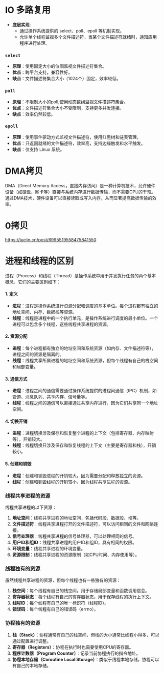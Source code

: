 # IO 多路复用

- **底层实现**:
  - 通过操作系统提供的 select、poll、epoll 等机制实现。
  - 允许单个线程监视多个文件描述符，当某个文件描述符就绪时，通知应用程序进行处理。

### `select`

- **原理**：使用固定大小的位图监视文件描述符集合。
- **优点**：跨平台支持，兼容性好。
- **缺点**：文件描述符集合大小（1024个）固定，效率较低。

### `poll`

- **原理**：不限制大小的poll,使用动态数组监视文件描述符集合。
- **优点**：文件描述符集合大小不受限制，支持更多并发连接。
- **缺点**：效率仍然较低。

### `epoll`

- **原理**：使用事件驱动方式监视文件描述符，使用红黑树和链表管理。
- **优点**：只返回就绪的文件描述符，效率高，支持边缘触发和水平触发。
- **缺点**：仅支持 Linux 系统。

# DMA拷贝

DMA（Direct Memory Access，直接内存访问）是一种计算机技术，允许硬件设备（如硬盘、网卡等）直接与系统内存进行数据传输，而不需要CPU的干预。通过DMA技术，硬件设备可以直接读取或写入内存，从而显著提高数据传输的效率。

# 0拷贝

https://juejin.cn/post/6995519558475841550

# 进程和线程的区别

进程（Process）和线程（Thread）是操作系统中用于并发执行任务的两个基本概念，它们的主要区别如下：

#### 1. 定义

- **进程**：进程是操作系统进行资源分配和调度的基本单位。每个进程都有独立的地址空间、内存、数据栈等资源。
- **线程**：线程是进程中的一个执行单元，是操作系统进行调度的最小单位。一个进程可以包含多个线程，这些线程共享进程的资源。

#### 2. 资源分配

- **进程**：每个进程都有独立的地址空间和系统资源（如内存、文件描述符等），进程之间的资源是隔离的。
- **线程**：线程共享所属进程的地址空间和系统资源，但每个线程有自己的栈空间和局部变量。

#### 3. 通信方式

- **进程**：进程之间的通信需要通过操作系统提供的进程间通信（IPC）机制，如管道、消息队列、共享内存、信号量等。
- **线程**：线程之间的通信可以直接通过共享内存进行，因为它们共享同一个地址空间。

#### 4. 切换开销

- **进程**：进程切换涉及保存和恢复整个进程的上下文（包括寄存器、内存映射等），开销较大。
- **线程**：线程切换只涉及保存和恢复线程的上下文（主要是寄存器和栈），开销较小。

#### 5. 创建和销毁

- **进程**：创建和销毁进程的开销较大，因为需要分配和释放独立的资源。
- **线程**：创建和销毁线程的开销较小，因为线程共享进程的资源。

### 线程共享进程的资源

线程共享进程的以下资源：

1. **地址空间**：线程共享进程的地址空间，包括代码段、数据段、堆等。
2. **文件描述符**：线程共享进程打开的文件描述符，可以访问相同的文件和网络连接。
3. **信号处理器**：线程共享进程的信号处理器，可以处理相同的信号。
4. **用户ID和组ID**：线程共享进程的用户ID和组ID，具有相同的权限。
5. **环境变量**：线程共享进程的环境变量。
6. **资源限制**：线程共享进程的资源限制（如CPU时间、内存使用等）。

### 线程独有的资源

虽然线程共享进程的资源，但每个线程也有一些独有的资源：

1. **栈空间**：每个线程有自己的栈空间，用于存储局部变量和函数调用信息。
2. **寄存器状态**：每个线程有自己的寄存器状态，用于保存线程的执行上下文。
3. **线程ID**：每个线程有自己的唯一标识符（线程ID）。
4. **错误码**：每个线程有自己的错误码（errno）。

### 协程独有的资源

1. **栈（Stack）**：协程通常有自己的栈空间，但栈的大小通常比线程小得多，可以通过配置进行调整。
2. **寄存器（Registers）**：协程在执行时也需要使用CPU的寄存器。
3. **程序计数器（Program Counter）**：记录当前协程执行的指令地址。
4. **协程本地存储（Coroutine Local Storage）**：类似于线程本地存储，协程可以有自己的本地存储。